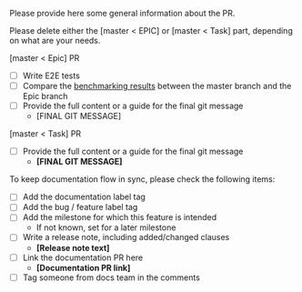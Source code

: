 Please provide here some general information about the PR.

Please delete either the [master < EPIC] or [master < Task] part, depending on what are your needs.

[master < Epic] PR
- [ ] Write E2E tests
- [ ] Compare the [benchmarking results](https://bench-graph.memgraph.com/) between the master branch and the Epic branch
- [ ] Provide the full content or a guide for the final git message
    - [FINAL GIT MESSAGE]

[master < Task] PR
- [ ] Provide the full content or a guide for the final git message
    - **[FINAL GIT MESSAGE]**


To keep documentation flow in sync, please check the following items:
- [ ] Add the documentation label tag
- [ ] Add the bug / feature label tag
- [ ] Add the milestone for which this feature is intended
    - If not known, set for a later milestone
- [ ] Write a release note, including added/changed clauses
    - **[Release note text]**
- [ ] Link the documentation PR here
    - **[Documentation PR link]**
- [ ] Tag someone from docs team in the comments
